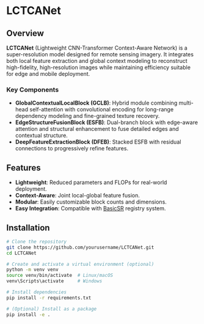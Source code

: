 
# LCTCANet

## Overview

**LCTCANet** (Lightweight CNN-Transformer Context-Aware Network) is a super-resolution model designed for remote sensing imagery. It integrates both local feature extraction and global context modeling to reconstruct high-fidelity, high-resolution images while maintaining efficiency suitable for edge and mobile deployment.

### Key Components

- **GlobalContextualLocalBlock (GCLB)**: Hybrid module combining multi-head self-attention with convolutional encoding for long-range dependency modeling and fine-grained texture recovery.  
- **EdgeStructureFusionBlock (ESFB)**: Dual-branch block with edge-aware attention and structural enhancement to fuse detailed edges and contextual structure.  
- **DeepFeatureExtractionBlock (DFEB)**: Stacked ESFB with residual connections to progressively refine features.  

## Features

- **Lightweight**: Reduced parameters and FLOPs for real-world deployment.  
- **Context-Aware**: Joint local-global feature fusion.  
- **Modular**: Easily customizable block counts and dimensions.  
- **Easy Integration**: Compatible with [BasicSR](https://github.com/XPixelGroup/BasicSR) registry system.  

## Installation

```bash
# Clone the repository
git clone https://github.com/yourusername/LCTCANet.git
cd LCTCANet

# Create and activate a virtual environment (optional)
python -m venv venv
source venv/bin/activate  # Linux/macOS
venv\Scripts\activate     # Windows

# Install dependencies
pip install -r requirements.txt

# (Optional) Install as a package
pip install -e .


